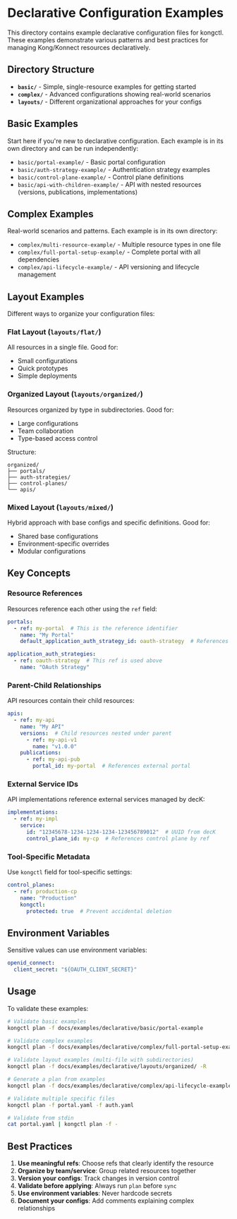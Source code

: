 # Declarative Configuration Examples

This directory contains example declarative configuration files for kongctl. These
examples demonstrate various patterns and best practices for managing Kong/Konnect
resources declaratively.

## Directory Structure

- **`basic/`** - Simple, single-resource examples for getting started
- **`complex/`** - Advanced configurations showing real-world scenarios
- **`layouts/`** - Different organizational approaches for your configs

## Basic Examples

Start here if you're new to declarative configuration. Each example is in its own directory and can be run independently:

- `basic/portal-example/` - Basic portal configuration
- `basic/auth-strategy-example/` - Authentication strategy examples  
- `basic/control-plane-example/` - Control plane definitions
- `basic/api-with-children-example/` - API with nested resources (versions, publications, implementations)

## Complex Examples

Real-world scenarios and patterns. Each example is in its own directory:

- `complex/multi-resource-example/` - Multiple resource types in one file
- `complex/full-portal-setup-example/` - Complete portal with all dependencies
- `complex/api-lifecycle-example/` - API versioning and lifecycle management

## Layout Examples

Different ways to organize your configuration files:

### Flat Layout (`layouts/flat/`)
All resources in a single file. Good for:
- Small configurations
- Quick prototypes
- Simple deployments

### Organized Layout (`layouts/organized/`)
Resources organized by type in subdirectories. Good for:
- Large configurations
- Team collaboration
- Type-based access control

Structure:
```
organized/
├── portals/
├── auth-strategies/
├── control-planes/
└── apis/
```

### Mixed Layout (`layouts/mixed/`)
Hybrid approach with base configs and specific definitions. Good for:
- Shared base configurations
- Environment-specific overrides
- Modular configurations

## Key Concepts

### Resource References
Resources reference each other using the `ref` field:

```yaml
portals:
  - ref: my-portal  # This is the reference identifier
    name: "My Portal"
    default_application_auth_strategy_id: oauth-strategy  # References auth strategy

application_auth_strategies:
  - ref: oauth-strategy  # This ref is used above
    name: "OAuth Strategy"
```

### Parent-Child Relationships
API resources contain their child resources:

```yaml
apis:
  - ref: my-api
    name: "My API"
    versions:  # Child resources nested under parent
      - ref: my-api-v1
        name: "v1.0.0"
    publications:
      - ref: my-api-pub
        portal_id: my-portal  # References external portal
```

### External Service IDs
API implementations reference external services managed by decK:

```yaml
implementations:
  - ref: my-impl
    service:
      id: "12345678-1234-1234-1234-123456789012"  # UUID from decK
      control_plane_id: my-cp  # References control plane by ref
```

### Tool-Specific Metadata
Use `kongctl` field for tool-specific settings:

```yaml
control_planes:
  - ref: production-cp
    name: "Production"
    kongctl:
      protected: true  # Prevent accidental deletion
```

## Environment Variables

Sensitive values can use environment variables:

```yaml
openid_connect:
  client_secret: "${OAUTH_CLIENT_SECRET}"
```

## Usage

To validate these examples:

```bash
# Validate basic examples
kongctl plan -f docs/examples/declarative/basic/portal-example

# Validate complex examples 
kongctl plan -f docs/examples/declarative/complex/full-portal-setup-example

# Validate layout examples (multi-file with subdirectories)
kongctl plan -f docs/examples/declarative/layouts/organized/ -R

# Generate a plan from examples
kongctl plan -f docs/examples/declarative/complex/api-lifecycle-example --output-file plan.json

# Validate multiple specific files
kongctl plan -f portal.yaml -f auth.yaml

# Validate from stdin
cat portal.yaml | kongctl plan -f -
```

## Best Practices

1. **Use meaningful refs**: Choose refs that clearly identify the resource
2. **Organize by team/service**: Group related resources together
3. **Version your configs**: Track changes in version control
4. **Validate before applying**: Always run `plan` before `sync`
5. **Use environment variables**: Never hardcode secrets
6. **Document your configs**: Add comments explaining complex relationships